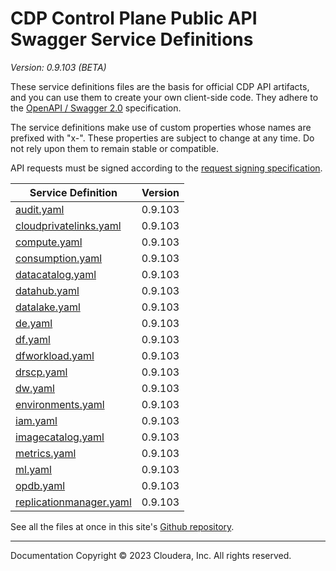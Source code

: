 # CDP Control Plane Public API Swagger Service Definitions

*Version: 0.9.103 (BETA)*

These service definitions files are the basis for official CDP API artifacts,
and you can use them to create your own client-side code. They adhere to the
[OpenAPI / Swagger 2.0](https://swagger.io/specification/v2/) specification.

The service definitions make use of custom properties whose names are prefixed
with "x-". These properties are subject to change at any time. Do not rely upon
them to remain stable or compatible.

API requests must be signed according to the
[request signing specification](request_signing.md).

| Service Definition | Version |
| --- | --- |
| [audit.yaml](./audit.yaml) | 0.9.103 |
| [cloudprivatelinks.yaml](./cloudprivatelinks.yaml) | 0.9.103 |
| [compute.yaml](./compute.yaml) | 0.9.103 |
| [consumption.yaml](./consumption.yaml) | 0.9.103 |
| [datacatalog.yaml](./datacatalog.yaml) | 0.9.103 |
| [datahub.yaml](./datahub.yaml) | 0.9.103 |
| [datalake.yaml](./datalake.yaml) | 0.9.103 |
| [de.yaml](./de.yaml) | 0.9.103 |
| [df.yaml](./df.yaml) | 0.9.103 |
| [dfworkload.yaml](./dfworkload.yaml) | 0.9.103 |
| [drscp.yaml](./drscp.yaml) | 0.9.103 |
| [dw.yaml](./dw.yaml) | 0.9.103 |
| [environments.yaml](./environments.yaml) | 0.9.103 |
| [iam.yaml](./iam.yaml) | 0.9.103 |
| [imagecatalog.yaml](./imagecatalog.yaml) | 0.9.103 |
| [metrics.yaml](./metrics.yaml) | 0.9.103 |
| [ml.yaml](./ml.yaml) | 0.9.103 |
| [opdb.yaml](./opdb.yaml) | 0.9.103 |
| [replicationmanager.yaml](./replicationmanager.yaml) | 0.9.103 |

See all the files at once in this site's
[Github repository](https://github.com/cloudera/cdp-dev-docs/tree/master/api-docs/swagger).

----

Documentation Copyright © 2023 Cloudera, Inc. All rights reserved.

